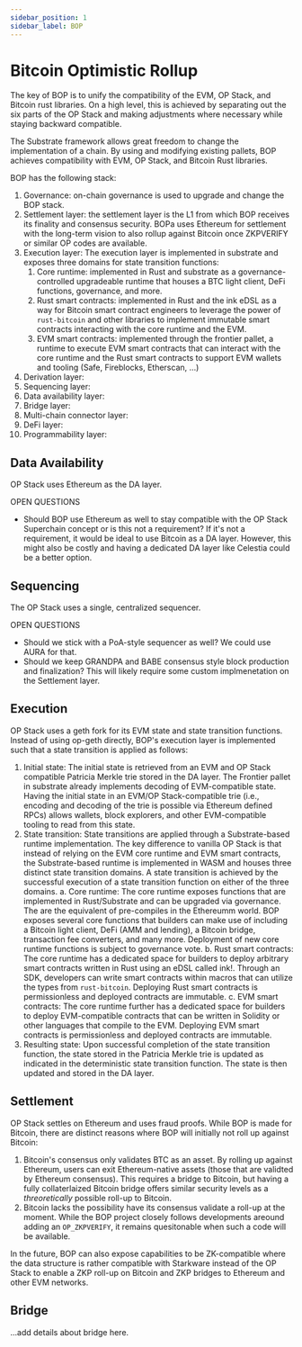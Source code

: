 ```yaml
---
sidebar_position: 1
sidebar_label: BOP
---
```


# Bitcoin Optimistic Rollup

The key of BOP is to unify the compatibility of the EVM, OP Stack, and Bitcoin rust libraries. On a high level, this is achieved by separating out the six parts of the OP Stack and making adjustments where necessary while staying backward compatible.

The Substrate framework allows great freedom to change the implementation of a chain. By using and modifying existing pallets, BOP achieves compatibility with EVM, OP Stack, and Bitcoin Rust libraries.

BOP has the following stack:

1. Governance: on-chain governance is used to upgrade and change the BOP stack.
2. Settlement layer: the settlement layer is the L1 from which BOP receives its finality and consensus security. BOPa uses Ethereum for settlement with the long-term vision to also rollup against Bitcoin once ZKPVERIFY or similar OP codes are available.
3. Execution layer: The execution layer is implemented in substrate and exposes three domains for state transition functions:
    1. Core runtime: implemented in Rust and substrate as a governance-controlled upgradeable runtime that houses a BTC light client, DeFi functions, governance, and more.
    2. Rust smart contracts: implemented in Rust and the ink eDSL as a way for Bitcoin smart contract engineers to leverage the power of `rust-bitcoin` and other libraries to implement immutable smart contracts interacting with the core runtime and the EVM.
    3. EVM smart contracts: implemented through the frontier pallet, a runtime to execute EVM smart contracts that can interact with the core runtime and the Rust smart contracts to support EVM wallets and tooling (Safe, Fireblocks, Etherscan, …)
4. Derivation layer:
5. Sequencing layer:
6. Data availability layer:
7. Bridge layer:
8. Multi-chain connector layer:
9. DeFi layer:
10. Programmability layer:

## Data Availability

OP Stack uses Ethereum as the DA layer.

OPEN QUESTIONS
- Should BOP use Ethereum as well to stay compatible with the OP Stack Superchain concept or is this not a requirement? If it's not a requirement, it would be ideal to use Bitcoin as a DA layer. However, this might also be costly and having a dedicated DA layer like Celestia could be a better option.

## Sequencing

The OP Stack uses a single, centralized sequencer. 

OPEN QUESTIONS
- Should we stick with a PoA-style sequencer as well? We could use AURA for that.
- Should we keep GRANDPA and BABE consensus style block production and finalization? This will likely require some custom implmenetation on the Settlement layer.

## Execution

OP Stack uses a geth fork for its EVM state and state transition functions. Instead of using op-geth directly, BOP's execution layer is implemented such that a state transition is applied as follows:

1. Initial state: The initial state is retrieved from an EVM and OP Stack compatible Patricia Merkle trie stored in the DA layer. The Frontier pallet in substrate already implements decoding of EVM-compatible state. Having the initial state in an EVM/OP Stack-compatible trie (i.e., encoding and decoding of the trie is possible via Ethereum defined RPCs) allows wallets, block explorers, and other EVM-compatible tooling to read from this state.
2. State transition: State transitions are applied through a Substrate-based runtime implementation. The key difference to vanilla OP Stack is that instead of relying on the EVM core runtime and EVM smart contracts, the Substrate-based runtime is implemented in WASM and houses three distinct state transition domains. A state transition is achieved by the successful execution of a state transition function on either of the three domains.
    a. Core runtime: The core runtime exposes functions that are implemented in Rust/Substrate and can be upgraded via governance. The are the equivalent of pre-compiles in the Ethereumm world. BOP exposes several core functions that builders can make use of including a Bitcoin light client, DeFi (AMM and lending), a Bitcoin bridge, transaction fee converters, and many more. Deployment of new core runtime functions is subject to governance vote.
    b. Rust smart contracts: The core runtime has a dedicated space for builders to deploy arbitrary smart contracts written in Rust using an eDSL called ink!. Through an SDK, developers can write smart contracts within macros that can utilize the types from `rust-bitcoin`. Deploying Rust smart contracts is permissionless and deployed contracts are immutable.
    c. EVM smart contracts: The core runtime further has a dedicated space for builders to deploy EVM-compatible contracts that can be written in Solidity or other languages that compile to the EVM. Deploying EVM smart contracts is permissionless and deployed contracts are immutable.
3. Resulting state: Upon successful completion of the state transition function, the state stored in the Patricia Merkle trie is updated as indicated in the deterministic state transition function. The state is then updated and stored in the DA layer.

## Settlement

OP Stack settles on Ethereum and uses fraud proofs. While BOP is made for Bitcoin, there are distinct reasons where BOP will initially not roll up against Bitcoin:

1. Bitcoin's consensus only validates BTC as an asset. By rolling up against Ethereum, users can exit Ethereum-native assets (those that are validted by Ethereum consensus). This requires a bridge to Bitcoin, but having a fully collaterlaized Bitcoin bridge offers similar security levels as a *threoretically* possible roll-up to Bitcoin. 
2. Bitcoin lacks the possibility have its consensus validate a roll-up at the moment. While the BOP project closely follows developments areound adding an `OP_ZKPVERIFY`, it remains quesitonable when such a code will be available.

In the future, BOP can also expose capabilities to be ZK-compatible where the data structure is rather compatible with Starkware instead of the OP Stack to enable a ZKP roll-up on Bitcoin and ZKP bridges to Ethereum and other EVM networks.

## Bridge

...add details about bridge here.


